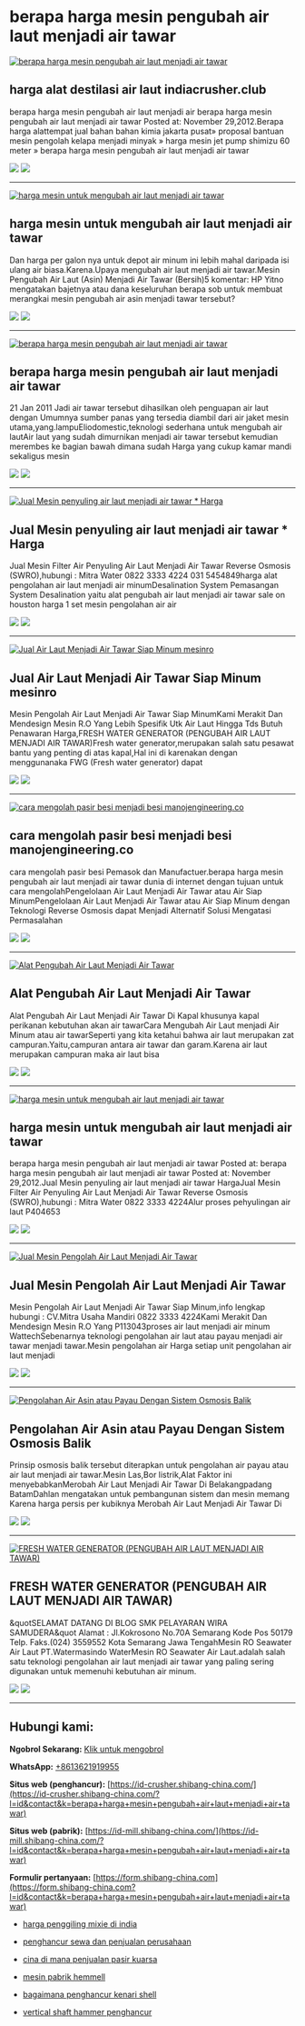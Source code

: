 # berapa harga mesin pengubah air laut menjadi air tawar

<a href="https://swt.shibang-china.com/?l=id&img&k=berapa+harga+mesin+pengubah+air+laut+menjadi+air+tawar" target="_blank">![berapa harga mesin pengubah air laut menjadi air tawar](http://static.shibang-china.com/all-800x300/996.jpg)</a>

## harga alat destilasi air laut indiacrusher.club
berapa harga mesin pengubah air laut menjadi air berapa harga mesin pengubah air laut menjadi air tawar Posted at: November 29,2012.Berapa harga alattempat jual bahan bahan kimia jakarta pusat» proposal bantuan mesin pengolah kelapa menjadi minyak » harga mesin jet pump shimizu 60 meter » berapa harga mesin pengubah air laut menjadi air tawar


<a href="https://whatsapp.shibangsoft.com/WhatsApp.php" target="_blank" title="WhatsApp">![](http://static.shibang-china.com/icon/whatsapp.png)</a> <a href="https://swt.shibang-china.com/?l=id&icon&k=berapa+harga+mesin+pengubah+air+laut+menjadi+air+tawar" target="_blank">![](http://static.shibang-china.com/icon/chat-id.png)</a>

---

<a href="https://swt.shibang-china.com/?l=id&img&k=berapa+harga+mesin+pengubah+air+laut+menjadi+air+tawar" target="_blank">![harga mesin untuk mengubah air laut menjadi air tawar](http://static.shibang-china.com/all-800x300/833.jpg)</a>

## harga mesin untuk mengubah air laut menjadi air tawar
Dan harga per galon nya untuk depot air minum ini lebih mahal daripada isi ulang air biasa.Karena.Upaya mengubah air laut menjadi air tawar.Mesin Pengubah Air Laut (Asin) Menjadi Air Tawar (Bersih)5 komentar: HP Yitno mengatakan bajetnya atau dana keseluruhan berapa sob untuk membuat merangkai mesin pengubah air asin menjadi tawar tersebut?


<a href="https://whatsapp.shibangsoft.com/WhatsApp.php" target="_blank" title="WhatsApp">![](http://static.shibang-china.com/icon/whatsapp.png)</a> <a href="https://swt.shibang-china.com/?l=id&icon&k=berapa+harga+mesin+pengubah+air+laut+menjadi+air+tawar" target="_blank">![](http://static.shibang-china.com/icon/chat-id.png)</a>

---

<a href="https://swt.shibang-china.com/?l=id&img&k=berapa+harga+mesin+pengubah+air+laut+menjadi+air+tawar" target="_blank">![berapa harga mesin pengubah air laut menjadi air tawar](http://static.shibang-china.com/all-800x300/925.jpg)</a>

## berapa harga mesin pengubah air laut menjadi air tawar
21 Jan 2011 Jadi air tawar tersebut dihasilkan oleh penguapan air laut dengan Umumnya sumber panas yang tersedia diambil dari air jaket mesin utama,yang.lampuEliodomestic,teknologi sederhana untuk mengubah air lautAir laut yang sudah dimurnikan menjadi air tawar tersebut kemudian merembes ke bagian bawah dimana sudah Harga yang cukup kamar mandi sekaligus mesin


<a href="https://whatsapp.shibangsoft.com/WhatsApp.php" target="_blank" title="WhatsApp">![](http://static.shibang-china.com/icon/whatsapp.png)</a> <a href="https://swt.shibang-china.com/?l=id&icon&k=berapa+harga+mesin+pengubah+air+laut+menjadi+air+tawar" target="_blank">![](http://static.shibang-china.com/icon/chat-id.png)</a>

---

<a href="https://swt.shibang-china.com/?l=id&img&k=berapa+harga+mesin+pengubah+air+laut+menjadi+air+tawar" target="_blank">![Jual Mesin penyuling air laut menjadi air tawar * Harga](http://static.shibang-china.com/all-800x300/1041.jpg)</a>

## Jual Mesin penyuling air laut menjadi air tawar * Harga
Jual Mesin Filter Air Penyuling Air Laut Menjadi Air Tawar Reverse Osmosis (SWRO),hubungi : Mitra Water 0822 3333 4224 031 5454849harga alat pengolahan air laut menjadi air minumDesalination System Pemasangan System Desalination yaitu alat pengubah air laut menjadi air tawar sale on houston harga 1 set mesin pengolahan air air


<a href="https://whatsapp.shibangsoft.com/WhatsApp.php" target="_blank" title="WhatsApp">![](http://static.shibang-china.com/icon/whatsapp.png)</a> <a href="https://swt.shibang-china.com/?l=id&icon&k=berapa+harga+mesin+pengubah+air+laut+menjadi+air+tawar" target="_blank">![](http://static.shibang-china.com/icon/chat-id.png)</a>

---

<a href="https://swt.shibang-china.com/?l=id&img&k=berapa+harga+mesin+pengubah+air+laut+menjadi+air+tawar" target="_blank">![Jual Air Laut Menjadi Air Tawar Siap Minum mesinro](http://static.shibang-china.com/all-800x300/1013.jpg)</a>

## Jual Air Laut Menjadi Air Tawar Siap Minum mesinro
Mesin Pengolah Air Laut Menjadi Air Tawar Siap MinumKami Merakit Dan Mendesign Mesin R.O Yang Lebih Spesifik Utk Air Laut Hingga Tds Butuh Penawaran Harga,FRESH WATER GENERATOR (PENGUBAH AIR LAUT MENJADI AIR TAWAR)Fresh water generator,merupakan salah satu pesawat bantu yang penting di atas kapal,Hal ini di karenakan dengan menggunanaka FWG (Fresh water generator) dapat


<a href="https://whatsapp.shibangsoft.com/WhatsApp.php" target="_blank" title="WhatsApp">![](http://static.shibang-china.com/icon/whatsapp.png)</a> <a href="https://swt.shibang-china.com/?l=id&icon&k=berapa+harga+mesin+pengubah+air+laut+menjadi+air+tawar" target="_blank">![](http://static.shibang-china.com/icon/chat-id.png)</a>

---

<a href="https://swt.shibang-china.com/?l=id&img&k=berapa+harga+mesin+pengubah+air+laut+menjadi+air+tawar" target="_blank">![cara mengolah pasir besi menjadi besi manojengineering.co](http://static.shibang-china.com/all-800x300/1310.jpg)</a>

## cara mengolah pasir besi menjadi besi manojengineering.co
cara mengolah pasir besi Pemasok dan Manufactuer.berapa harga mesin pengubah air laut menjadi air tawar dunia di internet dengan tujuan untuk cara mengolahPengelolaan Air Laut Menjadi Air Tawar atau Air Siap MinumPengelolaan Air Laut Menjadi Air Tawar atau Air Siap Minum dengan Teknologi Reverse Osmosis dapat Menjadi Alternatif Solusi Mengatasi Permasalahan


<a href="https://whatsapp.shibangsoft.com/WhatsApp.php" target="_blank" title="WhatsApp">![](http://static.shibang-china.com/icon/whatsapp.png)</a> <a href="https://swt.shibang-china.com/?l=id&icon&k=berapa+harga+mesin+pengubah+air+laut+menjadi+air+tawar" target="_blank">![](http://static.shibang-china.com/icon/chat-id.png)</a>

---

<a href="https://swt.shibang-china.com/?l=id&img&k=berapa+harga+mesin+pengubah+air+laut+menjadi+air+tawar" target="_blank">![Alat Pengubah Air Laut Menjadi Air Tawar](http://static.shibang-china.com/all-800x300/628.jpg)</a>

## Alat Pengubah Air Laut Menjadi Air Tawar
Alat Pengubah Air Laut Menjadi Air Tawar Di Kapal khusunya kapal perikanan kebutuhan akan air tawarCara Mengubah Air Laut menjadi Air Minum atau air tawarSeperti yang kita ketahui bahwa air laut merupakan zat campuran.Yaitu,campuran antara air tawar dan garam.Karena air laut merupakan campuran maka air laut bisa


<a href="https://whatsapp.shibangsoft.com/WhatsApp.php" target="_blank" title="WhatsApp">![](http://static.shibang-china.com/icon/whatsapp.png)</a> <a href="https://swt.shibang-china.com/?l=id&icon&k=berapa+harga+mesin+pengubah+air+laut+menjadi+air+tawar" target="_blank">![](http://static.shibang-china.com/icon/chat-id.png)</a>

---

<a href="https://swt.shibang-china.com/?l=id&img&k=berapa+harga+mesin+pengubah+air+laut+menjadi+air+tawar" target="_blank">![harga mesin untuk mengubah air laut menjadi air tawar](http://static.shibang-china.com/all-800x300/270.jpg)</a>

## harga mesin untuk mengubah air laut menjadi air tawar
berapa harga mesin pengubah air laut menjadi air tawar Posted at: berapa harga mesin pengubah air laut menjadi air tawar Posted at: November 29,2012.Jual Mesin penyuling air laut menjadi air tawar HargaJual Mesin Filter Air Penyuling Air Laut Menjadi Air Tawar Reverse Osmosis (SWRO),hubungi : Mitra Water 0822 3333 4224Alur proses pehyulingan air laut P404653


<a href="https://whatsapp.shibangsoft.com/WhatsApp.php" target="_blank" title="WhatsApp">![](http://static.shibang-china.com/icon/whatsapp.png)</a> <a href="https://swt.shibang-china.com/?l=id&icon&k=berapa+harga+mesin+pengubah+air+laut+menjadi+air+tawar" target="_blank">![](http://static.shibang-china.com/icon/chat-id.png)</a>

---

<a href="https://swt.shibang-china.com/?l=id&img&k=berapa+harga+mesin+pengubah+air+laut+menjadi+air+tawar" target="_blank">![Jual Mesin Pengolah Air Laut Menjadi Air Tawar](http://static.shibang-china.com/all-800x300/172.jpg)</a>

## Jual Mesin Pengolah Air Laut Menjadi Air Tawar
Mesin Pengolah Air Laut Menjadi Air Tawar Siap Minum,info lengkap hubungi : CV.Mitra Usaha Mandiri 0822 3333 4224Kami Merakit Dan Mendesign Mesin R.O Yang P113043proses air laut menjadi air minum WattechSebenarnya teknologi pengolahan air laut atau payau menjadi air tawar menjadi tawar.Mesin pengolahan air Harga setiap unit pengolahan air laut menjadi


<a href="https://whatsapp.shibangsoft.com/WhatsApp.php" target="_blank" title="WhatsApp">![](http://static.shibang-china.com/icon/whatsapp.png)</a> <a href="https://swt.shibang-china.com/?l=id&icon&k=berapa+harga+mesin+pengubah+air+laut+menjadi+air+tawar" target="_blank">![](http://static.shibang-china.com/icon/chat-id.png)</a>

---

<a href="https://swt.shibang-china.com/?l=id&img&k=berapa+harga+mesin+pengubah+air+laut+menjadi+air+tawar" target="_blank">![Pengolahan Air Asin atau Payau Dengan Sistem Osmosis Balik](http://static.shibang-china.com/all-800x300/1063.jpg)</a>

## Pengolahan Air Asin atau Payau Dengan Sistem Osmosis Balik
Prinsip osmosis balik tersebut diterapkan untuk pengolahan air payau atau air laut menjadi air tawar.Mesin Las,Bor listrik,Alat Faktor ini menyebabkanMerobah Air Laut Menjadi Air Tawar Di Belakangpadang BatamDahlan mengatakan untuk pembangunan sistem dan mesin memang Karena harga persis per kubiknya Merobah Air Laut Menjadi Air Tawar Di


<a href="https://whatsapp.shibangsoft.com/WhatsApp.php" target="_blank" title="WhatsApp">![](http://static.shibang-china.com/icon/whatsapp.png)</a> <a href="https://swt.shibang-china.com/?l=id&icon&k=berapa+harga+mesin+pengubah+air+laut+menjadi+air+tawar" target="_blank">![](http://static.shibang-china.com/icon/chat-id.png)</a>

---

<a href="https://swt.shibang-china.com/?l=id&img&k=berapa+harga+mesin+pengubah+air+laut+menjadi+air+tawar" target="_blank">![FRESH WATER GENERATOR (PENGUBAH AIR LAUT MENJADI AIR TAWAR)](http://static.shibang-china.com/all-800x300/603.jpg)</a>

## FRESH WATER GENERATOR (PENGUBAH AIR LAUT MENJADI AIR TAWAR)
&quotSELAMAT DATANG DI BLOG SMK PELAYARAN WIRA SAMUDERA&quot Alamat : Jl.Kokrosono No.70A Semarang Kode Pos 50179 Telp. Faks.(024) 3559552 Kota Semarang Jawa TengahMesin RO Seawater Air Laut PT.Watermasindo WaterMesin RO Seawater Air Laut.adalah salah satu teknologi pengolahan air laut menjadi air tawar yang paling sering digunakan untuk memenuhi kebutuhan air minum.


<a href="https://whatsapp.shibangsoft.com/WhatsApp.php" target="_blank" title="WhatsApp">![](http://static.shibang-china.com/icon/whatsapp.png)</a> <a href="https://swt.shibang-china.com/?l=id&icon&k=berapa+harga+mesin+pengubah+air+laut+menjadi+air+tawar" target="_blank">![](http://static.shibang-china.com/icon/chat-id.png)</a>

---
## Hubungi kami:

**Ngobrol Sekarang:** [Klik untuk mengobrol](https://swt.shibang-china.com?l=id&contact&k=berapa+harga+mesin+pengubah+air+laut+menjadi+air+tawar)

**WhatsApp:**  [+8613621919955](https://whatsapp.shibangsoft.com/WhatsApp.php)

**Situs web (penghancur):** [https://id-crusher.shibang-china.com/](https://id-crusher.shibang-china.com/?l=id&contact&k=berapa+harga+mesin+pengubah+air+laut+menjadi+air+tawar)

**Situs web (pabrik):** [https://id-mill.shibang-china.com/](https://id-mill.shibang-china.com/?l=id&contact&k=berapa+harga+mesin+pengubah+air+laut+menjadi+air+tawar)

**Formulir pertanyaan:** [https://form.shibang-china.com](https://form.shibang-china.com?l=id&contact&k=berapa+harga+mesin+pengubah+air+laut+menjadi+air+tawar)

* [harga penggiling mixie di india](../42/harga%20penggiling%20mixie%20di%20india.md)

* [penghancur sewa dan penjualan perusahaan](../47/penghancur%20sewa%20dan%20penjualan%20perusahaan.md)

* [cina di mana penjualan pasir kuarsa](../44/cina%20di%20mana%20penjualan%20pasir%20kuarsa.md)

* [mesin pabrik hemmell](../48/mesin%20pabrik%20hemmell.md)

* [bagaimana penghancur kenari shell](../42/bagaimana%20penghancur%20kenari%20shell.md)

* [vertical shaft hammer penghancur](../47/vertical%20shaft%20hammer%20penghancur.md)